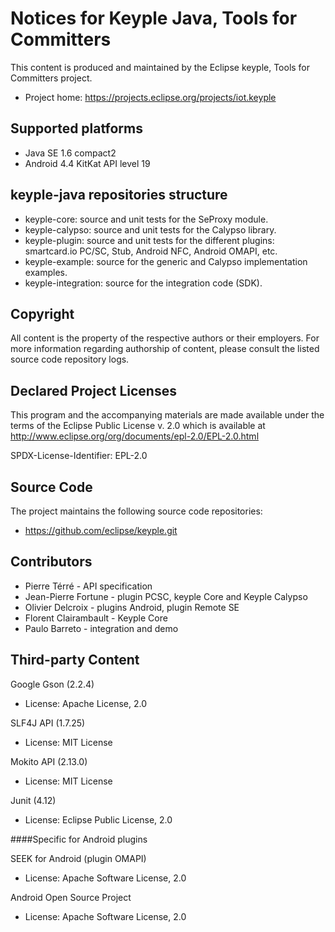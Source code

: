 # Notices for Keyple Java, Tools for Committers

This content is produced and maintained by the Eclipse keyple, Tools for
Committers project.

 * Project home: https://projects.eclipse.org/projects/iot.keyple

## Supported platforms
- Java SE 1.6 compact2
- Android 4.4 KitKat API level 19

## keyple-java repositories structure

- keyple-core: source and unit tests for the SeProxy module.
- keyple-calypso: source and unit tests for the Calypso library.
- keyple-plugin: source and unit tests for the different plugins: smartcard.io PC/SC, Stub, Android NFC, Android OMAPI, etc.
- keyple-example: source for the generic and Calypso implementation examples.
- keyple-integration: source for the integration code (SDK).

## Copyright

All content is the property of the respective authors or their employers.
For more information regarding authorship of content, please consult the
listed source code repository logs.

## Declared Project Licenses

This program and the accompanying materials are made available under the terms
of the Eclipse Public License v. 2.0 which is available at
http://www.eclipse.org/org/documents/epl-2.0/EPL-2.0.html

SPDX-License-Identifier: EPL-2.0

## Source Code

The project maintains the following source code repositories:

 * https://github.com/eclipse/keyple.git
 
 
## Contributors
   *   Pierre Térré - API specification
   *   Jean-Pierre Fortune - plugin PCSC, keyple Core and Keyple Calypso
   *   Olivier Delcroix - plugins Android, plugin Remote SE
   *   Florent Clairambault - Keyple Core
   *   Paulo Barreto - integration and demo
   

## Third-party Content

Google Gson (2.2.4)

 * License: Apache License, 2.0

SLF4J API (1.7.25)

 * License: MIT License

Mokito API (2.13.0)

 * License: MIT License

Junit (4.12)

 * License: Eclipse Public License, 2.0

####Specific for Android plugins

SEEK for Android (plugin OMAPI)

 * License: Apache Software License, 2.0

Android Open Source Project

 * License: Apache Software License, 2.0
